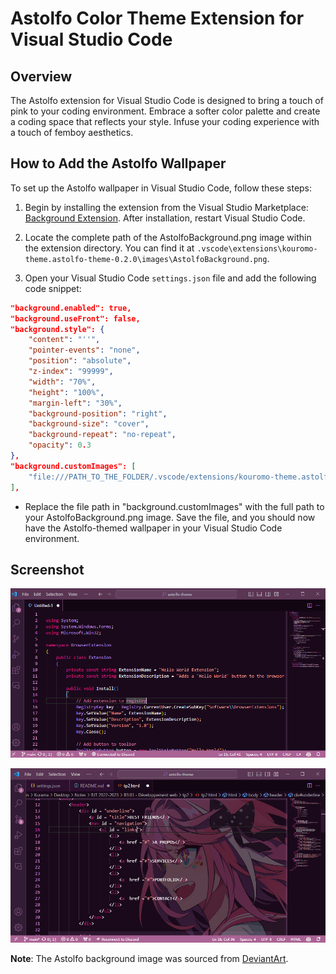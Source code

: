 # Astolfo Color Theme Extension for Visual Studio Code

## Overview

The Astolfo extension for Visual Studio Code is designed to bring a touch of pink to your coding environment. Embrace a softer color palette and create a coding space that reflects your style. Infuse your coding experience with a touch of femboy aesthetics.

## How to Add the Astolfo Wallpaper

To set up the Astolfo wallpaper in Visual Studio Code, follow these steps:

1. Begin by installing the extension from the Visual Studio Marketplace: [Background Extension](https://marketplace.visualstudio.com/items?itemName=shalldie.background). After installation, restart Visual Studio Code.

2. Locate the complete path of the AstolfoBackground.png image within the extension directory. You can find it at `.vscode\extensions\kouromo-theme.astolfo-theme-0.2.0\images\AstolfoBackground.png`.

3. Open your Visual Studio Code `settings.json` file and add the following code snippet:

```json
"background.enabled": true,
"background.useFront": false,
"background.style": {
    "content": "''",
    "pointer-events": "none",
    "position": "absolute",
    "z-index": "99999",
    "width": "70%",
    "height": "100%",
    "margin-left": "30%",
    "background-position": "right",
    "background-size": "cover",
    "background-repeat": "no-repeat",
    "opacity": 0.3
},
"background.customImages": [
    "file:///PATH_TO_THE_FOLDER/.vscode/extensions/kouromo-theme.astolfo-theme-0.2.0/images/AstolfoBackground.png"
],
```

- Replace the file path in "background.customImages" with the full path to your AstolfoBackground.png image. Save the file, and you should now have the Astolfo-themed wallpaper in your Visual Studio Code environment.

## Screenshot

![Demo of the theme](https://raw.githubusercontent.com/Kouromo/astolfo-vscode-theme/main/images/demo.png)

![Demo of the theme](https://raw.githubusercontent.com/Kouromo/astolfo-vscode-theme/main/images/demo1.png)

**Note**: The Astolfo background image was sourced from [DeviantArt](https://www.deviantart.com/iyunlock/art/Astolfo-Fate-Render-875931083).
